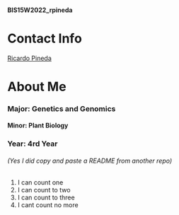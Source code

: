 #### BIS15W2022_rpineda

# Contact Info

[Ricardo Pineda](mailto:rhpineda@ucdavis.edu)  

# About Me

### Major: Genetics and Genomics
#### Minor: Plant Biology
### Year: 4rd Year

###### (Yes I did copy and paste a README from another repo)
1. I can count one
2. I can count to two
3. I can count to three
4. I cant count no more

